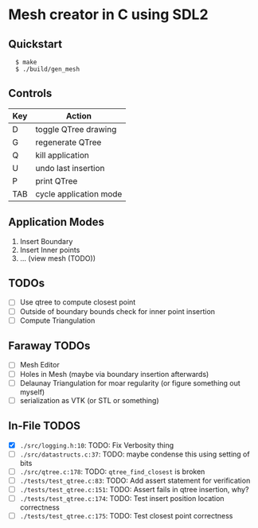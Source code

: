 # Mesh creator in C using SDL2

## Quickstart
```commandline
  $ make
  $ ./build/gen_mesh
```

## Controls
| Key | Action                 |
|-----|------------------------|
|  D  | toggle QTree drawing   |
|  G  | regenerate QTree       |
|  Q  | kill application       |
|  U  | undo last insertion    |
|  P  | print QTree            |
| TAB | cycle application mode |

## Application Modes
1. Insert Boundary
2. Insert Inner points
3. ... (view mesh (TODO))

## TODOs
- [ ] Use qtree to compute closest point
- [ ] Outside of boundary bounds check for inner point insertion
- [ ] Compute Triangulation

## Faraway TODOs
- [ ] Mesh Editor
- [ ] Holes in Mesh (maybe via boundary insertion afterwards)
- [ ] Delaunay Triangulation for moar regularity (or figure something out myself)
- [ ] serialization as VTK (or STL or something)

## In-File TODOS
- [x] `./src/logging.h:10`:       TODO: Fix Verbosity thing
- [ ] `./src/datastructs.c:37`:   TODO: maybe condense this using setting of bits
- [ ] `./src/qtree.c:178`:        TODO: `qtree_find_closest` is broken
- [ ] `./tests/test_qtree.c:83`:  TODO: Add assert statement for verification
- [ ] `./tests/test_qtree.c:151`: TODO: Assert fails in qtree insertion, why?
- [ ] `./tests/test_qtree.c:174`: TODO: Test insert position location correctness
- [ ] `./tests/test_qtree.c:175`: TODO: Test closest point correctness
